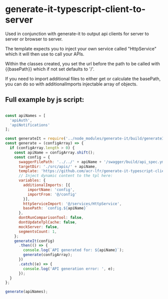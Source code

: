 # generate-it-typescript-client-to-server

Used in conjunction with generate-it to output api clients for server to server or browser to server.

The template expects you to inject your own service called "HttpService" which it will then use to call your APIs.

Within the classes created, you set the url before the path to be called with {{basePath}} which if not set defaults to '/'.

If you need to import additional files to either get or calculate the basePath, you can do so with additionalImports injectable array of objects.

## Full example by js script:

```js

const apiNames = [
  'apiAuth',
  'apiNotifications'
];

const generateIt = require('../node_modules/generate-it/build/generateIt').default;
const generate = (configArray) => {
  if (configArray.length > 0) {
    const apiName = configArray.shift();
    const config = {
      swaggerFilePath: '../../' + apiName + '/swagger/build/api_spec.yml',
      targetDir: './src/apis/' + apiName,
      template: 'https://github.com/acr-lfr/generate-it-typescript-client-to-server.git',
      // Inject dynamic content to the tpl here:
      variables: {
        additionalImports: [{
          importName: 'config',
          importFrom: '@/config'
        }],
        httpServiceImport: '@/services/HttpService',
        basePath: `config.${apiName}`
      },
      dontRunComparisonTool: false,
      dontUpdateTplCache: false,
      mockServer: false,
      segmentsCount: 1,
    };
    generateIt(config)
      .then(() => {
        console.log(`API generated for: ${apiName}`);
        generate(configArray);
      })
      .catch((e) => {
        console.log('API generation error: ', e);
      });
  }
};

generate(apiNames);


```
